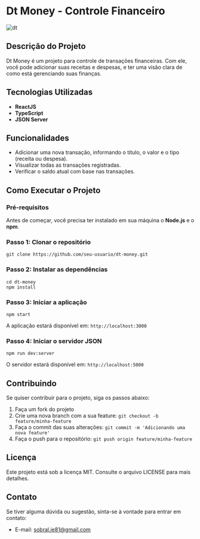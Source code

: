 # **Dt Money - Controle Financeiro**

![dt](https://github.com/013Edu/dt-money/assets/91925011/219bda37-50ff-4e7f-8596-f260d9ed3656)


## Descrição do Projeto

Dt Money é um projeto para controle de transações financeiras. Com ele, você pode adicionar suas receitas e despesas, e ter uma visão clara de como está gerenciando suas finanças.

## Tecnologias Utilizadas

- **ReactJS**
- **TypeScript**
- **JSON Server**

## Funcionalidades

- Adicionar uma nova transação, informando o título, o valor e o tipo (receita ou despesa).
- Visualizar todas as transações registradas.
- Verificar o saldo atual com base nas transações.

## Como Executar o Projeto

### Pré-requisitos

Antes de começar, você precisa ter instalado em sua máquina o **Node.js** e o **npm**.

### Passo 1: Clonar o repositório

```
git clone https://github.com/seu-usuario/dt-money.git
```

### Passo 2: Instalar as dependências

```
cd dt-money
npm install
```

### Passo 3: Iniciar a aplicação

```
npm start
```

A aplicação estará disponível em: `http://localhost:3000`

### Passo 4: Iniciar o servidor JSON

```
npm run dev:server
```

O servidor estará disponível em: `http://localhost:5000`

## Contribuindo

Se quiser contribuir para o projeto, siga os passos abaixo:

1. Faça um fork do projeto
2. Crie uma nova branch com a sua feature: `git checkout -b feature/minha-feature`
3. Faça o commit das suas alterações: `git commit -m 'Adicionando uma nova feature'`
4. Faça o push para o repositório: `git push origin feature/minha-feature`

## Licença

Este projeto está sob a licença MIT. Consulte o arquivo LICENSE para mais detalhes.

## Contato

Se tiver alguma dúvida ou sugestão, sinta-se à vontade para entrar em contato:

- E-mail: sobral.je81@gmail.com
